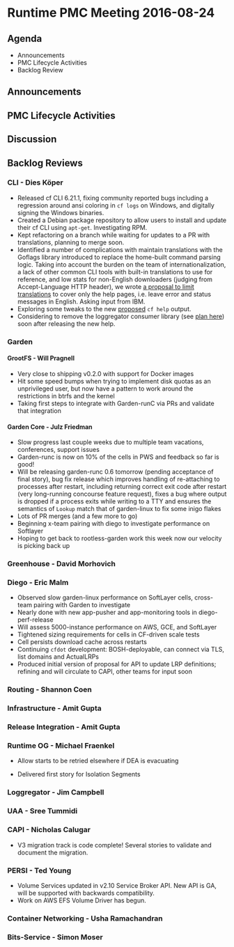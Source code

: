 # Runtime PMC Meeting 2016-08-24

## Agenda
* Announcements
* PMC Lifecycle Activities
* Backlog Review

## Announcements


## PMC Lifecycle Activities


## Discussion


## Backlog Reviews

### CLI - Dies Köper
- Released cf CLI 6.21.1, fixing community reported bugs including a regression around ansi coloring in `cf logs` on Windows, and digitally signing the Windows binaries.
- Created a Debian package repository to allow users to install and update their cf CLI using `apt-get`. Investigating RPM.
- Kept refactoring on a branch while waiting for updates to a PR with translations, planning to merge soon.
- Identified a number of complications with maintain translations with the Goflags library introduced to replace the home-built command parsing logic. Taking into account the burden on the team of internationalization, a lack of other common CLI tools with built-in translations to use for reference, and low stats for non-English downloaders (judging from Accept-Language HTTP header), we wrote [a proposal to limit translations](https://docs.google.com/document/d/1dMDPgDt-9YVScTRLUC_AnOmnFkV8zoAjqujsrsVKlOc/edit?ts=57b5f340#) to cover only the help pages, i.e. leave error and status messages in English. Asking input from IBM.
- Exploring some tweaks to the new [proposed](https://docs.google.com/spreadsheets/d/1YasoPyhuajxcecV0QuFAtvnscR0ZZ1_vterDVXY8qDM/edit?usp=sharing) `cf help` output.
- Considering to remove the loggregator consumer library (see [plan here](https://lists.cloudfoundry.org/archives/list/cf-dev@lists.cloudfoundry.org/message/JISQUXZVSRQELIFWAJ7GIY2YSUWQLXE7/)) soon after releasing the new help.

### Garden

#### GrootFS - Will Pragnell

- Very close to shipping v0.2.0 with support for Docker images
- Hit some speed bumps when trying to implement disk quotas as an unprivileged user, but now have a pattern to work around the restrictions in btrfs and the kernel
- Taking first steps to integrate with Garden-runC via PRs and validate that integration

#### Garden Core - Julz Friedman

- Slow progress last couple weeks due to multiple team vacations, conferences, support issues
- Garden-runc is now on 10% of the cells in PWS and feedback so far is good!
- Will be releasing garden-runc 0.6 tomorrow (pending acceptance of final story), bug fix release which improves handling of re-attaching to processes after restart, including returning correct exit code after restart (very long-running concourse feature request), fixes a bug where output is dropped if a process exits while writing to a TTY and ensures the semantics of `Lookup` match that of garden-linux to fix some inigo flakes
- Lots of PR merges (and a few more to go)
- Beginning x-team pairing with diego to investigate performance on Softlayer
- Hoping to get back to rootless-garden work this week now our velocity is picking back up

### Greenhouse - David Morhovich

### Diego - Eric Malm

- Observed slow garden-linux performance on SoftLayer cells, cross-team pairing with Garden to investigate
- Nearly done with new app-pusher and app-monitoring tools in diego-perf-release
- Will assess 5000-instance performance on AWS, GCE, and SoftLayer
- Tightened sizing requirements for cells in CF-driven scale tests
- Cell persists download cache across restarts
- Continuing `cfdot` development: BOSH-deployable, can connect via TLS, list domains and ActualLRPs
- Produced initial version of proposal for API to update LRP definitions; refining and will circulate to CAPI, other teams for input soon


### Routing - Shannon Coen

### Infrastructure - Amit Gupta

### Release Integration - Amit Gupta

### Runtime OG - Michael Fraenkel
- Allow starts to be retried elsewhere if DEA is evacuating

- Delivered first story for Isolation Segments 

### Loggregator - Jim Campbell

### UAA - Sree Tummidi

### CAPI - Nicholas Calugar
- V3 migration track is code complete! Several stories to validate and document the migration.

### PERSI - Ted Young
- Volume Services updated in v2.10 Service Broker API. New API is GA, will be supported with backwards compatibility.
- Work on AWS EFS Volume Driver has begun.

### Container Networking - Usha Ramachandran

### Bits-Service - Simon Moser
